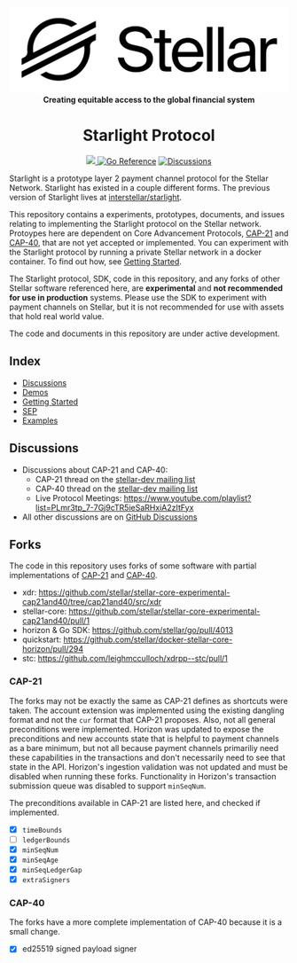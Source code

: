 <div align="center">
<a href="https://stellar.org"><img alt="Stellar" src="https://github.com/stellar/.github/raw/master/stellar-logo.png" width="558" /></a>
<br/>
<strong>Creating equitable access to the global financial system</strong>
<h1>Starlight Protocol</h1>
</div>
<p align="center">
<a href="https://github.com/stellar/experimental-payment-channels/actions/workflows/sdk.yml"><img src="https://github.com/stellar/experimental-payment-channels/actions/workflows/sdk.yml/badge.svg" />
<a href="https://pkg.go.dev/github.com/stellar/experimental-payment-channels/sdk"><img src="https://pkg.go.dev/badge/github.com/stellar/experimental-payment-channels/sdk.svg" alt="Go Reference"></a>
<a href="https://github.com/stellar/experimental-payment-channels/discussions"><img src="https://img.shields.io/github/discussions/stellar/experimental-payment-channels" alt="Discussions"></a>
</p>

Starlight is a prototype layer 2 payment channel protocol for the Stellar Network. Starlight has existed in a couple different forms. The previous version of Starlight lives at [interstellar/starlight](https://github.com/interstellar/starlight).

This repository contains a experiments, prototypes, documents, and issues relating to implementing the Starlight protocol on the Stellar network. Protoypes here are dependent on Core Advancement Protocols, [CAP-21] and [CAP-40], that are not yet accepted or implemented. You can experiment with the Starlight protocol by running a private Stellar network in a docker container. To find out how, see [Getting Started](Getting%20Started.md).

The Starlight protocol, SDK, code in this repository, and any forks of other Stellar software referenced here, are **experimental** and **not recommended for use in production** systems. Please use the SDK to experiment with payment channels on Stellar, but it is not recommended for use with assets that hold real world value.

The code and documents in this repository are under active development.

## Index

- [Discussions](https://github.com/stellar/experimental-payment-channels/discussions)
- [Demos](https://github.com/stellar/experimental-payment-channels/discussions/categories/demos)
- [Getting Started](Getting%20Started.md)
- [SEP](specifications/sep-payment-channel-mechanism.md)
- [Examples](examples/)

## Discussions

- Discussions about CAP-21 and CAP-40:
  - CAP-21 thread on the [stellar-dev mailing list](https://groups.google.com/g/stellar-dev/c/Wp7gNaJvt40)
  - CAP-40 thread on the [stellar-dev mailing list](https://groups.google.com/g/stellar-dev/c/Wp7gNaJvt40)
  - Live Protocol Meetings: https://www.youtube.com/playlist?list=PLmr3tp_7-7Gj9cTR5ieSaRHxiA2zItFyx
- All other discussions are on [GitHub Discussions](https://github.com/stellar/experimental-payment-channels/discussions)

## Forks

The code in this repository uses forks of some software with partial implementations of [CAP-21] and [CAP-40].

- xdr: https://github.com/stellar/stellar-core-experimental-cap21and40/tree/cap21and40/src/xdr
- stellar-core: https://github.com/stellar/stellar-core-experimental-cap21and40/pull/1
- horizon & Go SDK: https://github.com/stellar/go/pull/4013
- quickstart: https://github.com/stellar/docker-stellar-core-horizon/pull/294
- stc: https://github.com/leighmcculloch/xdrpp--stc/pull/1

### CAP-21

The forks may not be exactly the same as CAP-21 defines as shortcuts were taken. The account extension was implemented using the existing dangling format and not the `cur` format that CAP-21 proposes. Also, not all general preconditions were implemented. Horizon was updated to expose the preconditions and new accounts state that is helpful to payment channels as a bare minimum, but not all because payment channels primariliy need these capabilities in the transactions and don't necessarily need to see that state in the API. Horizon's ingestion validation was not updated and must be disabled when running these forks. Functionality in Horizon's transaction submission queue was disabled to support `minSeqNum`.

The preconditions available in CAP-21 are listed here, and checked if implemented.

- [x] `timeBounds`
- [ ] `ledgerBounds`
- [x] `minSeqNum`
- [x] `minSeqAge`
- [x] `minSeqLedgerGap`
- [x] `extraSigners`

### CAP-40

The forks have a more complete implementation of CAP-40 because it is a small change.

- [x] ed25519 signed payload signer

[CAP-21]: https://stellar.org/protocol/cap-21
[CAP-40]: https://stellar.org/protocol/cap-40
